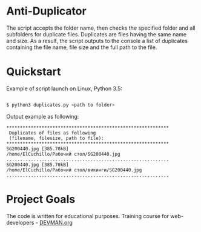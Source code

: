 # Anti-Duplicator

The script accepts the folder name, then checks the specified folder and all subfolders for duplicate files. Duplicates are files having the same name and size. 
As a result, the script outputs to the console a list of duplicates containing the file name, file size and the full path to the file.

# Quickstart

Example of script launch on Linux, Python 3.5:

```bash

$ python3 duplicates.py <path to folder>
```

Output example as following:

```
************************************************************
 Duplicates of files as following 
 (filename, filesize, path to file):
************************************************************
SG200440.jpg [385.70kB]
/home/ElCuchillo/Рабочий стол/SG200440.jpg
............................................................
SG200440.jpg [385.70kB]
/home/ElCuchillo/Рабочий стол/викинги/SG200440.jpg
............................................................
```

# Project Goals

The code is written for educational purposes. Training course for web-developers - [DEVMAN.org](https://devman.org)
